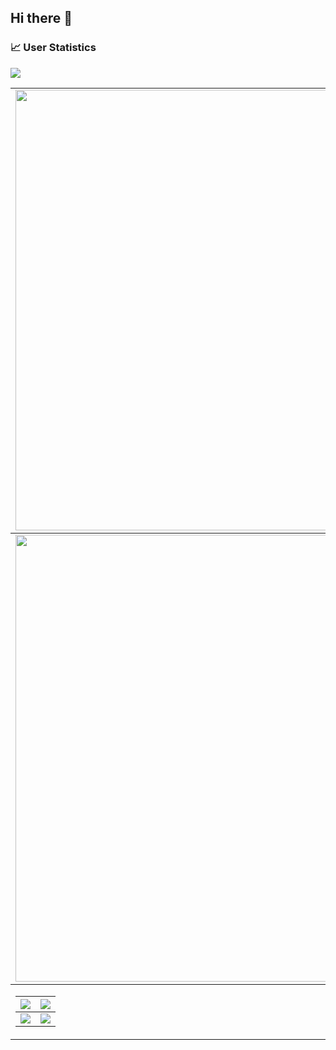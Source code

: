 ## Hi there 👋

<!--
**hoanghuyhamchoi/hoanghuyhamchoi** is a ✨ _special_ ✨ repository because its `README.md` (this file) appears on your GitHub profile.

Here are some ideas to get you started:

- 🔭 I’m currently working on ...
- 🌱 I’m currently learning ...
- 👯 I’m looking to collaborate on ...
- 🤔 I’m looking for help with ...
- 💬 Ask me about ...
- 📫 How to reach me: ...
- 😄 Pronouns: ...
- ⚡ Fun fact: ...
-->

### 📈 User Statistics
<img src="https://user-images.githubusercontent.com/73097560/115834477-dbab4500-a447-11eb-908a-139a6edaec5c.gif">

<table>
  <tbody>
    <tr>
      <td>
        <a href="https://github-readme-streak-stats.herokuapp.com/?user=hoanghuyhamchoi">
          <img width="705" src="https://github-readme-streak-stats.herokuapp.com/?user=hoanghuyhamchoi&bg_color=30,e96443,904e95&title_color=fff&text_color=fff&theme=radical&hide_border=true">
        </a>
      </td>
    </tr>
  </tbody>
  <tbody>
    <tr>
      <td>
        <a href="https://github-profile-summary-cards.vercel.app/api/cards/profile-details?username=hoanghuyhamchoi">
          <img width="715" src="https://github-profile-summary-cards.vercel.app/api/cards/profile-details?username=hoanghuyhamchoi&theme=dracula"/>
        </a>
      </td>
    </tr>
  </tbody>
  <tbody>
    <tr>
      <td>
        <a href="https://activity-graph.herokuapp.com/graph?username=hoanghuyhamchoi">
        

<table>
  <tbody>
    <tr>
      <th>
        <a href="https://github-profile-summary-cards.vercel.app/api/cards/repos-per-language?username=hoanghuyhamchoi">
          <img src="https://github-profile-summary-cards.vercel.app/api/cards/repos-per-language?username=hoanghuyhamchoi&theme=dracula"/>
        </a>
      </th>
      <th>
        <a href="https://github-profile-summary-cards.vercel.app/api/cards/most-commit-language?username=hoanghuyhamchoi&">
          <img src="https://github-profile-summary-cards.vercel.app/api/cards/most-commit-language?username=hoanghuyhamchoi&theme=dracula"/>
        </a>
      </th>
    </tr>
  </tbody>
  <tbody>
    <tr>
      <td>
        <a href="https://github-profile-summary-cards.vercel.app/api/cards/stats?username=hoanghuyhamchoi">
          <img src="https://github-profile-summary-cards.vercel.app/api/cards/stats?username=hoanghuyhamchoi&theme=dracula"/>
        </a>
      </td>
      <td>
        <a href="https://github-profile-summary-cards.vercel.app/api/cards/productive-time?username=hoanghuyhamchoi">
          <img src="https://github-profile-summary-cards.vercel.app/api/cards/productive-time?username=hoanghuyhamchoi&theme=dracula"/>
        </a>
      </td>
    </tr>
  </tbody>
</table>

